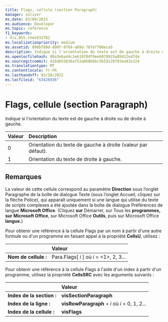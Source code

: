 ```yaml
---
title: Flags, cellule (section Paragraph)
manager: soliver
ms.date: 03/09/2015
ms.audience: Developer
ms.topic: reference
f1_keywords:
- Vis_DSS.chm1033782
ms.localizationpriority: medium
ms.assetid: 898bf89d-d00f-9769-a89d-787ef708eca5
description: Indique si l'orientation du texte est de gauche à droite ou de droite à gauche.
ms.openlocfilehash: 09a3eba44c1e618f0df9eeb078925a05012ed7de
ms.sourcegitcommit: 4164855836af53a068bbbc5b5d126f83ee83e324
ms.translationtype: MT
ms.contentlocale: fr-FR
ms.lasthandoff: 03/10/2022
ms.locfileid: "63426936"
---
```

# <a name="flags-cell-paragraph-section"></a>Flags, cellule (section Paragraph)

Indique si l'orientation du texte est de gauche à droite ou de droite à gauche.
  
|**Valeur**|**Description**|
|:-----|:-----|
|0  <br/> |Orientation du texte de gauche à droite (valeur par défaut). |
|1  <br/> |Orientation du texte de droite à gauche. |
   
## <a name="remarks"></a>Remarques

La valeur de cette cellule correspond au paramètre **Direction** sous l’onglet  Paragraphe de la boîte  de dialogue Texte (sous l’onglet Accueil, cliquez  sur la flèche Police), qui apparaît uniquement si une langue qui utilise du texte de scripts complexes a été ajoutée dans la boîte de dialogue Préférences de langue **Microsoft Office**. (Cliquez **sur** Démarrer, sur Tous les **programmes, sur** **Microsoft Office**, sur Microsoft Office **Outils**, puis sur Microsoft Office **langue.**) 
  
Pour obtenir une référence à la cellule Flags par un nom à partir d'une autre formule ou d'un programme en faisant appel à la propriété **CellsU**, utilisez : 
  
||Valeur |
|:-----|:-----|
|**Nom de cellule :**  <br/> |Para.Flags[ *i*  ] où  *i*  = <1>, 2, 3... |
   
Pour obtenir une référence à la cellule Flags à l'aide d'un index à partir d'un programme, utilisez la propriété **CellsSRC** avec les arguments suivants : 
  
||Valeur |
|:-----|:-----|
|**Index de la section :**  <br/> |**visSectionParagraph** <br/> |
|**Index de la ligne :**  <br/> |**visRowParagraph** +   *i* où *i* = 0, 1, 2... |
|**Index de la cellule :**  <br/> |**visFlags** <br/> |
   

